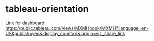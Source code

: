 # tableau-orientation

Link for dashboard: 
https://public.tableau.com/views/MXMHbook/MXMH?:language=en-US&publish=yes&:display_count=n&:origin=viz_share_link
